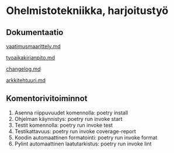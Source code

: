 # Ohelmistotekniikka, harjoitustyö


## Dokumentaatio
[vaatimusmaarittely.md](https://github.com/iidaw/ot-harjoitustyo/blob/master/dokumentaatio/vaatimusmaarittely.md)

[tyoaikakirjanpito.md](https://github.com/iidaw/ot-harjoitustyo/blob/master/dokumentaatio/tyoaikakirjanpito.md)

[changelog.md](https://github.com/iidaw/ot-harjoitustyo/blob/master/password_manager/dokumentaatio/changelog.md)

[arkkitehtuuri.md](https://github.com/iidaw/ot-harjoitustyo/blob/master/password_manager/dokumentaatio/arkkitehtuuri.md)


## Komentorivitoiminnot
1. Asenna riippuvuudet komennolla: poetry install
2. Ohjelman käynnistys: poetry run invoke start
3. Testit komennolla: poetry run invoke test
4. Testikattavuus: poetry run invoke coverage-report
5. Koodin automaattinen formatointi: poetry run invoke format
6. Pylint automaattinen laatutarkistus: poetry run invoke lint
